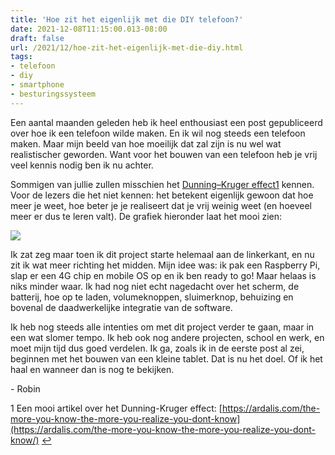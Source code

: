 ```yaml
---
title: 'Hoe zit het eigenlijk met die DIY telefoon?'
date: 2021-12-08T11:15:00.013-08:00
draft: false
url: /2021/12/hoe-zit-het-eigenlijk-met-die-diy.html
tags: 
- telefoon
- diy
- smartphone
- besturingssysteem
---
```


Een aantal maanden geleden heb ik heel enthousiast een post gepubliceerd over hoe ik een telefoon wilde maken. En ik wil nog steeds een telefoon maken. Maar mijn beeld van hoe moeilijk dat zal zijn is nu wel wat realistischer geworden. Want voor het bouwen van een telefoon heb je vrij veel kennis nodig ben ik nu achter.

Sommigen van jullie zullen misschien het [Dunning–Kruger effect](https://en.wikipedia.org/wiki/Dunning%E2%80%93Kruger_effect)[1](#1) kennen. Voor de lezers die het niet kennen: het betekent eigenlijk gewoon dat hoe meer je weet, hoe beter je je realiseert dat je vrij weinig weet (en hoeveel meer er dus te leren valt). De grafiek hieronder laat het mooi zien:

[![](https://blogger.googleusercontent.com/img/a/AVvXsEiQtWButbc0kiJ1y-PpysnaOP2mK5rAEenoT3sOFOi8DKvLPNhR6OIH-IChr9HYNEsI-amz8jErYGMxQWH1e2o6v31xEZ9t47FzzRkoVLsFxEa0FSn72npI9JyK_puQTuPgcUyumXPJfwnGzc7-mjzhJDfHlJkAQ2y1MjD7XugCrhOpgvxnZCbbY-Cvzw=s320)](https://blogger.googleusercontent.com/img/a/AVvXsEiQtWButbc0kiJ1y-PpysnaOP2mK5rAEenoT3sOFOi8DKvLPNhR6OIH-IChr9HYNEsI-amz8jErYGMxQWH1e2o6v31xEZ9t47FzzRkoVLsFxEa0FSn72npI9JyK_puQTuPgcUyumXPJfwnGzc7-mjzhJDfHlJkAQ2y1MjD7XugCrhOpgvxnZCbbY-Cvzw=s800)

Ik zat zeg maar toen ik dit project starte helemaal aan de linkerkant, en nu zit ik wat meer richting het midden. Mijn idee was: ik pak een Raspberry Pi, slap er een 4G chip en mobile OS op en ik ben ready to go! Maar helaas is niks minder waar. Ik had nog niet echt nagedacht over het scherm, de batterij, hoe op te laden, volumeknoppen, sluimerknop, behuizing en bovenal de daadwerkelijke integratie van de software.

Ik heb nog steeds alle intenties om met dit project verder te gaan, maar in een wat slomer tempo. Ik heb ook nog andere projecten, school en werk, en moet mijn tijd dus goed verdelen. Ik ga, zoals ik in de eerste post al zei, beginnen met het bouwen van een kleine tablet. Dat is nu het doel. Of ik het haal en wanneer dan is nog te bekijken.

\- Robin

1 Een mooi artikel over het Dunning-Kruger effect: [https://ardalis.com/the-more-you-know-the-more-you-realize-you-dont-know](https://ardalis.com/the-more-you-know-the-more-you-realize-you-dont-know/) [↩](#top1)
